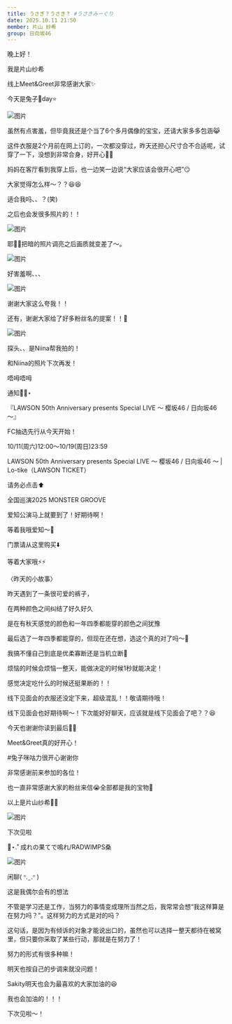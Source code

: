 ```yaml
---
title: うさぎ？うさき？ #うさきみーぐり
date: 2025.10.11 21:50
member: 片山 紗希
group: 日向坂46
---
```


晚上好！



我是片山纱希



线上Meet&Greet非常感谢大家✨



今天是兔子🐰day⭐️


![图片](https://cdn.hinatazaka46.com/files/14/diary/official/member/moblog/202510/mobghN8SC.jpg)


虽然有点害羞，但毕竟我还是个当了6个多月偶像的宝宝，还请大家多多包涵😹



这件衣服是2个月前在网上订的，一次都没穿过，昨天还担心尺寸合不合适呢，试穿了一下，没想到非常合身，好开心✌🏻



妈妈在客厅看到我穿上后，也一边笑一边说“大家应该会很开心吧”😏



大家觉得怎么样～？？😆😆



适合我吗、、？(笑)



之后也会发很多照片的！！



![图片](https://cdn.hinatazaka46.com/files/14/diary/official/member/moblog/202510/mobtB3LPy.jpg)


耶✌🏻把暗的照片调亮之后画质就变差了～。



![图片](https://cdn.hinatazaka46.com/files/14/diary/official/member/moblog/202510/mobMdgXyK.jpg)


好害羞啊、、、



![图片](https://cdn.hinatazaka46.com/files/14/diary/official/member/moblog/202510/mobEwlTr5.jpg)


谢谢大家这么夸我！！


还有，谢谢大家给了好多粉丝名的提案！！🩵



![图片](https://cdn.hinatazaka46.com/files/14/diary/official/member/moblog/202510/mobe07kOf.jpg)


探头、、是Niina帮我拍的！


和Niina的照片下次再发！




唔呣唔呣





通知⋆͛📢⋆


『LAWSON 50th Anniversary presents Special LIVE ～ 樱坂46 / 日向坂46 ～』



FC抽选先行从今天开始！


10/11(周六)12:00～10/19(周日)23:59



LAWSON 50th Anniversary presents Special LIVE ～ 樱坂46 / 日向坂46 ～ | Lo-tike（LAWSON TICKET）


请务必点击⬆️





全国巡演2025 MONSTER GROOVE



爱知公演马上就要到了！好期待啊！


等着我哦爱知～💖




门票请从这里购买⬇️


等着大家哦⚡️⚡️



〈昨天的小故事〉





昨天遇到了一条很可爱的裤子，



在两种颜色之间纠结了好久好久



是在有秋天感觉的颜色和一年四季都能穿的颜色之间犹豫



最后选了一年四季都能穿的，但现在还在想，选这个真的对了吗～🤔



我搞不懂自己到底是优柔寡断还是当机立断😤



烦恼的时候会烦恼一整天，能做决定的时候1秒就能决定！



感觉决定吃什么的时候还挺果断的！！



线下见面会的衣服还没定下来，超级混乱！！敬请期待哦！



线下见面会也好期待啊～！下次能好好聊天，应该就是线下见面会了吧？？😆



今天也谢谢你读到最后🫶🏻



Meet&Greet真的好开心！



#兔子咪咕力很开心谢谢你





非常感谢前来参加的各位！



也一直非常感谢大家的粉丝来信😭全部都是我的宝物💎


以上是片山纱希🐰🩵



![图片](https://cdn.hinatazaka46.com/files/14/diary/official/member/moblog/202510/mobIhDdIh.jpg)



下次见啦



📼⋆.˚ 成れの果てで鳴れ/RADWIMPS桑


![图片](https://cdn.hinatazaka46.com/files/14/diary/official/member/moblog/202510/mob327Lo1.jpg)



闲聊( ᐢ. ̫ .ᐢ )


这是我偶尔会有的想法



不管是学习还是工作，当努力的事情变成理所当然之后，我常常会想“我这样算是在努力吗？”。这样努力的方式是对的吗？



这句话，是因为有倾诉的对象才能说出口的，虽然也可以选择一整天都待在被窝里，但只要你采取了某些行动，那就是在努力了！



努力的形式有很多种嘛！



明天也按自己的步调来就没问题！



Sakity明天也会为最喜欢的大家加油的😆



我也会加油的！！！



下次见啦～！